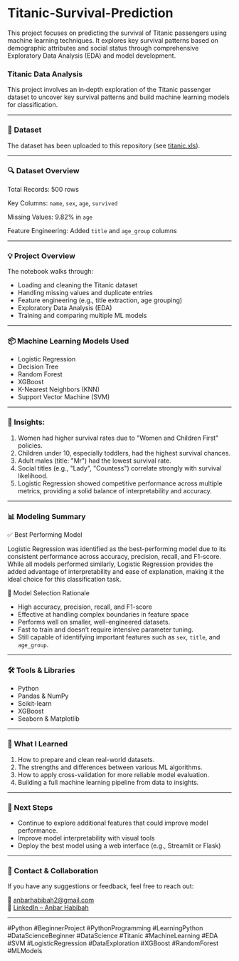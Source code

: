 # **Titanic-Survival-Prediction**
This project focuses on predicting the survival of Titanic passengers using machine learning techniques. It explores key survival patterns based on demographic attributes and social status through comprehensive Exploratory Data Analysis (EDA) and model development.

### **Titanic Data Analysis**
This project involves an in‑depth exploration of the Titanic passenger dataset to uncover key survival patterns and build machine learning models for classification. 

---

### **📂 Dataset**
The dataset has been uploaded to this repository (see [titanic.xls](titanic.xlsx)).

---

### **🔍 Dataset Overview**
Total Records: 500 rows

Key Columns: `name`, `sex`, `age`, `survived`

Missing Values: 9.82% in `age`

Feature Engineering: Added `title` and `age_group` columns

---

### **💡 Project Overview**
The notebook walks through:
 - Loading and cleaning the Titanic dataset
 - Handling missing values and duplicate entries
 - Feature engineering (e.g., title extraction, age grouping)
 - Exploratory Data Analysis (EDA)
 - Training and comparing multiple ML models

---
### **📦 Machine Learning Models Used**
- Logistic Regression
- Decision Tree
- Random Forest
- XGBoost
- K-Nearest Neighbors (KNN)
- Support Vector Machine (SVM)

---

### **🔎 Insights:**
1. Women had higher survival rates due to "Women and Children First" policies.
2. Children under 10, especially toddlers, had the highest survival chances.
3. Adult males (title: "Mr") had the lowest survival rate.
4. Social titles (e.g., "Lady", "Countess") correlate strongly with survival likelihood.
5. Logistic Regression showed competitive performance across multiple metrics, providing a solid balance of interpretability and accuracy.

---

### **📊 Modeling Summary**
✅ Best Performing Model

Logistic Regression was identified as the best-performing model due to its consistent performance across accuracy, precision, recall, and F1-score. While all models performed similarly, Logistic Regression provides the added advantage of interpretability and ease of explanation, making it the ideal choice for this classification task.

🧠 Model Selection Rationale
- High accuracy, precision, recall, and F1-score
- Effective at handling complex boundaries in feature space
- Performs well on smaller, well-engineered datasets.
- Fast to train and doesn’t require intensive parameter tuning.
- Still capable of identifying important features such as `sex`, `title`, and `age_group`.
  
---

### **🛠️ Tools & Libraries**
- Python
- Pandas & NumPy
- Scikit-learn
- XGBoost
- Seaborn & Matplotlib

---

### **📌 What I Learned**
1. How to prepare and clean real-world datasets.
2. The strengths and differences between various ML algorithms.
3. How to apply cross-validation for more reliable model evaluation.
4. Building a full machine learning pipeline from data to insights.
   
---

### **🚀 Next Steps**
- Continue to explore additional features that could improve model performance.
- Improve model interpretability with visual tools
- Deploy the best model using a web interface (e.g., Streamlit or Flask)

---

### **📧 Contact & Collaboration**
If you have any suggestions or feedback, feel free to reach out:

📧 anbarhabibah2@gmail.com  
🔗 [LinkedIn – Anbar Habibah](https://www.linkedin.com/in/anbarhabibah)

---

#Python #BeginnerProject #PythonProgramming #LearningPython #DataScienceBeginner #DataScience #Titanic #MachineLearning #EDA #SVM #LogisticRegression #DataExploration #XGBoost #RandomForest #MLModels
